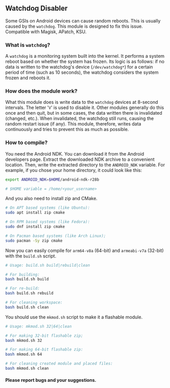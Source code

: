 ## Watchdog Disabler

Some GSIs on Android devices can cause random reboots. This is usually caused by the `watchdog`. This module is designed to fix this issue.
Compatible with Magisk, APatch, KSU.

### What is `watchdog`?
A `watchdog` is a monitoring system built into the kernel. It performs a system reboot based on whether the system has frozen. Its logic is as follows: if no data is written to the watchdog's device (`/dev/watchdog*`) for a certain period of time (such as 10 seconds), the watchdog considers the system frozen and reboots it.

### How does the module work?
What this module does is write data to the `watchdog` devices at 8-second intervals. The letter '`V`' is used to disable it. Other modules generally do this once and then quit, but in some cases, the data written there is invalidated (changed, etc.). When invalidated, the watchdog still runs, causing the random restart issue (if any). This module, therefore, writes data continuously and tries to prevent this as much as possible.

### How to compile?
You need the Android NDK. You can download it from the Android developers page. Extract the downloaded NDK archive to a convenient location. Then, write the extracted directory to the `ANDROID_NDK` variable. For example, if you chose your home directory, it could look like this:

```bash
export ANDROID_NDK=$HOME/android-ndk-r28b

# $HOME variable = /home/<your_username>
```

And you also need to install zip and CMake.
```bash
# On APT based systems (like Ubuntu):
sudo apt install zip cmake

# On RPM based systems (like Fedora):
sudo dnf install zip cmake

# On Pacman based systems (like Arch Linux);
sudo pacman -Sy zip cmake
```

Now you can easily compile for `arm64-v8a` (64-bit) and `armeabi-v7a` (32-bit) with the `build.sh` script.
```bash
# Usage: build.sh build|rebuild|clean

# For building:
bash build.sh build

# For re-build:
bash build.sh rebuild

# For cleaning workspace:
bash build.sh clean
```

You should use the `mkmod.sh` script to make it a flashable module.
```bash
# Usage: mkmod.sh 32|64|clean

# For making 32-bit flashable zip;
bash mkmod.sh 32

# For making 64-bit flashable zip:
bash mkmod.sh 64

# For cleaning created module and placed files:
bash mkmod.sh clean
```

#### Please report bugs and your suggestions.
